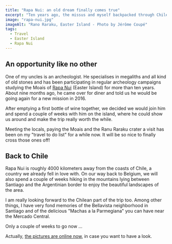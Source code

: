 ```yaml
---
title: "Rapa Nui: an old dream finally comes true"
excerpt: "Ten years ago, the missus and myself backpacked through Chile, Peru and Bolivia for three months. At the time, we didn't have the money to make it to Easter Island, but we promised ourselves we would go one day."
image: "rapa-nui.jpg"
imageAlt: "Rano Raraku, Easter Island - Photo by Jérôme Coupé"
tags:
  - Travel
  - Easter Island
  - Rapa Nui
---
```


## An opportunity like no other

One of my uncles is an archeologist. He specialises in megaliths and all kind of old stones and has been participating in regular archeology campaigns studying the Moais of [Rapa Nui](https://en.wikipedia.org/wiki/Easter_Island) (Easter Island) for more than ten years. About nine months ago, he came over for diner and told us he would be going again for a new mission in 2016.

After emptying a first bottle of wine together, we decided we would join him and spend a couple of weeks with him on the island, where he could show us around and make the trip really worth the while.

Meeting the locals, paying the Moais and the Ranu Raraku crater a visit has been on my "travel to do list" for a while now. It will be so nice to finally cross those ones off!

## Back to Chile

Rapa Nui is roughly 4000 kilometers away from the coasts of Chile, a country we already fell in love with. On our way back to Belgium, we will also spend a couple of weeks hiking in the mountains lying between Santiago and the Argentinian border to enjoy the beautiful landscapes of the area.

I am really looking forward to the Chilean part of the trip too. Among other things, I have very fond memories of the Bellavista neighborhood in Santiago and of the delicious "Machas a la Parmegiana" you can have near the Mercado Central.

Only a couple of weeks to go now ...

Actually, [the pictures are online now](https://www.flickr.com/photos/g-rom/albums/72157663941247163), in case you want to have a look.
